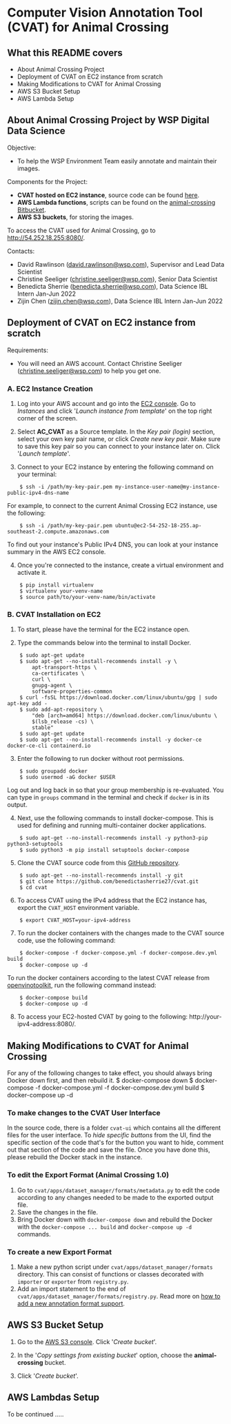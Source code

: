# Computer Vision Annotation Tool (CVAT) for Animal Crossing

## What this README covers
- About Animal Crossing Project
- Deployment of CVAT on EC2 instance from scratch
- Making Modifications to CVAT for Animal Crossing
- AWS S3 Bucket Setup
- AWS Lambda Setup

## About Animal Crossing Project by WSP Digital Data Science

Objective:
- To help the WSP Environment Team easily annotate and maintain their images.

Components for the Project:
- **CVAT hosted on EC2 instance**, source code can be found [here](https://github.com/benedictasherrie27/cvat).
- **AWS Lambda functions**, scripts can be found on the [animal-crossing Bitbucket](https://bitbucket.org/wspdigital/animal_crossing/src/master/Pipeline/).
- **AWS S3 buckets**, for storing the images.

To access the CVAT used for Animal Crossing, go to http://54.252.18.255:8080/.

Contacts:
- David Rawlinson (david.rawlinson@wsp.com), Supervisor and Lead Data Scientist
- Christine Seeliger (christine.seeliger@wsp.com), Senior Data Scientist
- Benedicta Sherrie (benedicta.sherrie@wsp.com), Data Science IBL Intern Jan-Jun 2022
- Zijin Chen (zijin.chen@wsp.com), Data Science IBL Intern Jan-Jun 2022

## Deployment of CVAT on EC2 instance from scratch

Requirements:
- You will need an AWS account. Contact Christine Seeliger (christine.seeliger@wsp.com) to help you get one.

### A. EC2 Instance Creation

1. Log into your AWS account and go into the [EC2 console](https://ap-southeast-2.console.aws.amazon.com/ec2/v2/home?region=ap-southeast-2#Home:). Go to _Instances_ and click '_Launch instance from template_' on the top right corner of the screen.

2. Select **AC_CVAT** as a Source template. In the _Key pair (login)_ section, select your own key pair name, or click _Create new key pair_. Make sure to save this key pair so you can connect to your instance later on. Click '_Launch template_'.

3. Connect to your EC2 instance by entering the following command on your terminal:
```
    $ ssh -i /path/my-key-pair.pem my-instance-user-name@my-instance-public-ipv4-dns-name
```
For example, to connect to the current Animal Crossing EC2 instance, use the following:
```
    $ ssh -i /path/my-key-pair.pem ubuntu@ec2-54-252-18-255.ap-southeast-2.compute.amazonaws.com
```
To find out your instance's Public IPv4 DNS, you can look at your instance summary in the AWS EC2 console.

4. Once you're connected to the instance, create a virtual environment and activate it.
```
    $ pip install virtualenv
    $ virtualenv your-venv-name
    $ source path/to/your-venv-name/bin/activate
```

### B. CVAT Installation on EC2

1. To start, please have the terminal for the EC2 instance open.

2. Type the commands below into the terminal to install Docker.
```
    $ sudo apt-get update
    $ sudo apt-get --no-install-recommends install -y \
        apt-transport-https \
        ca-certificates \
        curl \
        gnupg-agent \
        software-properties-common
    $ curl -fsSL https://download.docker.com/linux/ubuntu/gpg | sudo apt-key add -
    $ sudo add-apt-repository \
        "deb [arch=amd64] https://download.docker.com/linux/ubuntu \
        $(lsb_release -cs) \
        stable"
    $ sudo apt-get update
    $ sudo apt-get --no-install-recommends install -y docker-ce docker-ce-cli containerd.io
```

3. Enter the following to run docker without root permissions.
```
    $ sudo groupadd docker
    $ sudo usermod -aG docker $USER
```
Log out and log back in so that your group membership is re-evaluated. You can type in `groups` command in the terminal and check if `docker` is in its output.

4. Next, use the following commands to install docker-compose. This is used for defining and running multi-container docker applications.
```
    $ sudo apt-get --no-install-recommends install -y python3-pip python3-setuptools
    $ sudo python3 -m pip install setuptools docker-compose
```

5. Clone the CVAT source code from this [GitHub repository](https://github.com/benedictasherrie27/cvat).
```
    $ sudo apt-get --no-install-recommends install -y git
    $ git clone https://github.com/benedictasherrie27/cvat.git
    $ cd cvat
```

6. To access CVAT using the IPv4 address that the EC2 instance has, export the `CVAT_HOST` environment variable.
```
    $ export CVAT_HOST=your-ipv4-address
```

7. To run the docker containers with the changes made to the CVAT source code, use the following command:
```
    $ docker-compose -f docker-compose.yml -f docker-compose.dev.yml build
    $ docker-compose up -d
```
To run the docker containers according to the latest CVAT release from [openvinotoolkit](https://github.com/openvinotoolkit/cvat), run the following command instead:
```
    $ docker-compose build
    $ docker-compose up -d
```

8. To access your EC2-hosted CVAT by going to the following: http://your-ipv4-address:8080/.

## Making Modifications to CVAT for Animal Crossing

For any of the following changes to take effect, you should always bring Docker down first, and then rebuild it.
    $ docker-compose down
    $ docker-compose -f docker-compose.yml -f docker-compose.dev.yml build
    $ docker-compose up -d

### To make changes to the CVAT User Interface

In the source code, there is a folder `cvat-ui` which contains all the different files for the user interface. To _hide specific buttons_ from the UI, find the specific section of the code that's for the button you want to hide, comment out that section of the code and save the file. Once you have done this, please rebuild the Docker stack in the instance.

### To edit the Export Format (Animal Crossing 1.0)

1. Go to `cvat/apps/dataset_manager/formats/metadata.py` to edit the code according to any changes needed to be made to the exported output file.
2. Save the changes in the file.
3. Bring Docker down with `docker-compose down` and rebuild the Docker with the `docker-compose ... build` and `docker-compose up -d` commands.

### To create a new Export Format

1. Make a new python script under `cvat/apps/dataset_manager/formats` directory. This can consist of functions or classes decorated with `importer` or `exporter` from `registry.py`.
2. Add an import statement to the end of `cvat/apps/dataset_manager/formats/registry.py`.
Read more on [how to add a new annotation format support](https://openvinotoolkit.github.io/cvat/docs/contributing/new-annotation-format/).

## AWS S3 Bucket Setup

1. Go to the [AWS S3 console](https://s3.console.aws.amazon.com/s3/buckets?region=ap-southeast-2). Click '_Create bucket_'.

2. In the '_Copy settings from existing bucket_' option, choose the **animal-crossing** bucket.

3. Click '_Create bucket_'.

## AWS Lambdas Setup

To be continued .....
